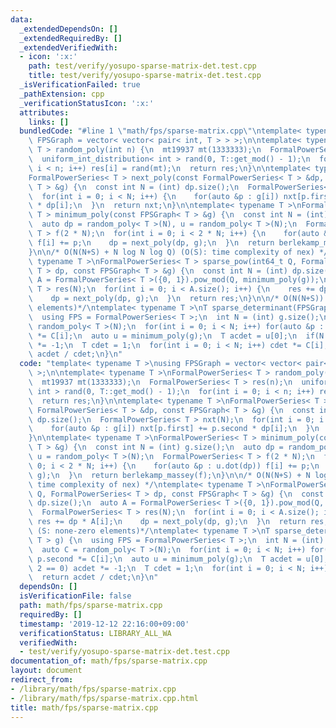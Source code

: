 ```yaml
---
data:
  _extendedDependsOn: []
  _extendedRequiredBy: []
  _extendedVerifiedWith:
  - icon: ':x:'
    path: test/verify/yosupo-sparse-matrix-det.test.cpp
    title: test/verify/yosupo-sparse-matrix-det.test.cpp
  _isVerificationFailed: true
  _pathExtension: cpp
  _verificationStatusIcon: ':x:'
  attributes:
    links: []
  bundledCode: "#line 1 \"math/fps/sparse-matrix.cpp\"\ntemplate< typename T >\nusing\
    \ FPSGraph = vector< vector< pair< int, T > > >;\n\ntemplate< typename T >\nFormalPowerSeries<\
    \ T > random_poly(int n) {\n  mt19937 mt(1333333);\n  FormalPowerSeries< T > res(n);\n\
    \  uniform_int_distribution< int > rand(0, T::get_mod() - 1);\n  for(int i = 0;\
    \ i < n; i++) res[i] = rand(mt);\n  return res;\n}\n\ntemplate< typename T >\n\
    FormalPowerSeries< T > next_poly(const FormalPowerSeries< T > &dp, const FPSGraph<\
    \ T > &g) {\n  const int N = (int) dp.size();\n  FormalPowerSeries< T > nxt(N);\n\
    \  for(int i = 0; i < N; i++) {\n    for(auto &p : g[i]) nxt[p.first] += p.second\
    \ * dp[i];\n  }\n  return nxt;\n}\n\ntemplate< typename T >\nFormalPowerSeries<\
    \ T > minimum_poly(const FPSGraph< T > &g) {\n  const int N = (int) g.size();\n\
    \  auto dp = random_poly< T >(N), u = random_poly< T >(N);\n  FormalPowerSeries<\
    \ T > f(2 * N);\n  for(int i = 0; i < 2 * N; i++) {\n    for(auto &p : u.dot(dp))\
    \ f[i] += p;\n    dp = next_poly(dp, g);\n  }\n  return berlekamp_massey(f);\n\
    }\n\n/* O(N(N+S) + N log N log Q) (O(S): time complexity of nex) */\ntemplate<\
    \ typename T >\nFormalPowerSeries< T > sparse_pow(int64_t Q, FormalPowerSeries<\
    \ T > dp, const FPSGraph< T > &g) {\n  const int N = (int) dp.size();\n  auto\
    \ A = FormalPowerSeries< T >({0, 1}).pow_mod(Q, minimum_poly(g));\n  FormalPowerSeries<\
    \ T > res(N);\n  for(int i = 0; i < A.size(); i++) {\n    res += dp * A[i];\n\
    \    dp = next_poly(dp, g);\n  }\n  return res;\n}\n\n/* O(N(N+S)) (S: none-zero\
    \ elements)*/\ntemplate< typename T >\nT sparse_determinant(FPSGraph< T > g) {\n\
    \  using FPS = FormalPowerSeries< T >;\n  int N = (int) g.size();\n  auto C =\
    \ random_poly< T >(N);\n  for(int i = 0; i < N; i++) for(auto &p : g[i]) p.second\
    \ *= C[i];\n  auto u = minimum_poly(g);\n  T acdet = u[0];\n  if(N % 2 == 0) acdet\
    \ *= -1;\n  T cdet = 1;\n  for(int i = 0; i < N; i++) cdet *= C[i];\n  return\
    \ acdet / cdet;\n}\n"
  code: "template< typename T >\nusing FPSGraph = vector< vector< pair< int, T > >\
    \ >;\n\ntemplate< typename T >\nFormalPowerSeries< T > random_poly(int n) {\n\
    \  mt19937 mt(1333333);\n  FormalPowerSeries< T > res(n);\n  uniform_int_distribution<\
    \ int > rand(0, T::get_mod() - 1);\n  for(int i = 0; i < n; i++) res[i] = rand(mt);\n\
    \  return res;\n}\n\ntemplate< typename T >\nFormalPowerSeries< T > next_poly(const\
    \ FormalPowerSeries< T > &dp, const FPSGraph< T > &g) {\n  const int N = (int)\
    \ dp.size();\n  FormalPowerSeries< T > nxt(N);\n  for(int i = 0; i < N; i++) {\n\
    \    for(auto &p : g[i]) nxt[p.first] += p.second * dp[i];\n  }\n  return nxt;\n\
    }\n\ntemplate< typename T >\nFormalPowerSeries< T > minimum_poly(const FPSGraph<\
    \ T > &g) {\n  const int N = (int) g.size();\n  auto dp = random_poly< T >(N),\
    \ u = random_poly< T >(N);\n  FormalPowerSeries< T > f(2 * N);\n  for(int i =\
    \ 0; i < 2 * N; i++) {\n    for(auto &p : u.dot(dp)) f[i] += p;\n    dp = next_poly(dp,\
    \ g);\n  }\n  return berlekamp_massey(f);\n}\n\n/* O(N(N+S) + N log N log Q) (O(S):\
    \ time complexity of nex) */\ntemplate< typename T >\nFormalPowerSeries< T > sparse_pow(int64_t\
    \ Q, FormalPowerSeries< T > dp, const FPSGraph< T > &g) {\n  const int N = (int)\
    \ dp.size();\n  auto A = FormalPowerSeries< T >({0, 1}).pow_mod(Q, minimum_poly(g));\n\
    \  FormalPowerSeries< T > res(N);\n  for(int i = 0; i < A.size(); i++) {\n   \
    \ res += dp * A[i];\n    dp = next_poly(dp, g);\n  }\n  return res;\n}\n\n/* O(N(N+S))\
    \ (S: none-zero elements)*/\ntemplate< typename T >\nT sparse_determinant(FPSGraph<\
    \ T > g) {\n  using FPS = FormalPowerSeries< T >;\n  int N = (int) g.size();\n\
    \  auto C = random_poly< T >(N);\n  for(int i = 0; i < N; i++) for(auto &p : g[i])\
    \ p.second *= C[i];\n  auto u = minimum_poly(g);\n  T acdet = u[0];\n  if(N %\
    \ 2 == 0) acdet *= -1;\n  T cdet = 1;\n  for(int i = 0; i < N; i++) cdet *= C[i];\n\
    \  return acdet / cdet;\n}\n"
  dependsOn: []
  isVerificationFile: false
  path: math/fps/sparse-matrix.cpp
  requiredBy: []
  timestamp: '2019-12-12 22:16:00+09:00'
  verificationStatus: LIBRARY_ALL_WA
  verifiedWith:
  - test/verify/yosupo-sparse-matrix-det.test.cpp
documentation_of: math/fps/sparse-matrix.cpp
layout: document
redirect_from:
- /library/math/fps/sparse-matrix.cpp
- /library/math/fps/sparse-matrix.cpp.html
title: math/fps/sparse-matrix.cpp
---
```

